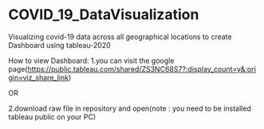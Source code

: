 # COVID_19_DataVisualization
Visualizing covid-19 data across all geographical locations  to create Dashboard using tableau-2020

How to view Dashboard:
1.you can visit the google page(https://public.tableau.com/shared/ZS3NC68S7?:display_count=y&:origin=viz_share_link)

OR

2.download raw file in repository and open(note : you need to be installed tableau public on your PC)
